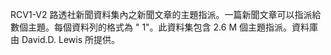 ﻿RCV1-V2 路透社新聞資料集內之新聞文章的主題指派。一篇新聞文章可以指派給數個主題。每個資料列的格式為 "<topic name> <document id> 1"。此資料集包含 2.6 M 個主題指派。資料庫由 David.D. Lewis 所提供。
<!--HONumber=42-->
